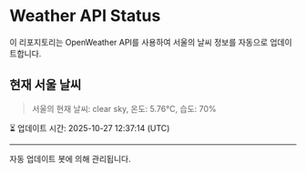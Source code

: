 
# Weather API Status

이 리포지토리는 OpenWeather API를 사용하여 서울의 날씨 정보를 자동으로 업데이트합니다.

## 현재 서울 날씨
> 서울의 현재 날씨: clear sky, 온도: 5.76°C, 습도: 70%

⏳ 업데이트 시간: 2025-10-27 12:37:14 (UTC)

---
자동 업데이트 봇에 의해 관리됩니다.
